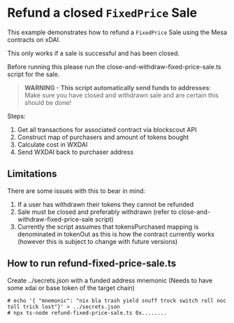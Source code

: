 # Refund a closed `FixedPrice` Sale

This example demonstrates how to refund a `FixedPrice` Sale using the Mesa contracts on xDAI.

This only works if a sale is successful and has been closed.

Before running this please run the close-and-withdraw-fixed-price-sale.ts script for the sale.

> **WARNING - This script automatically send funds to addresses**: Make sure you have closed and withdrawn sale and are certain this should be done!

Steps:

1. Get all transactions for associated contract via blockscout API
2. Construct map of purchasers and amount of tokens bought
3. Calculate cost in WXDAI
4. Send WXDAI back to purchaser address

## Limitations

There are some issues with this to bear in mind:

1. If a user has withdrawn their tokens they cannot be refunded
2. Sale must be closed and preferably withdrawn (refer to close-and-withdraw-fixed-price-sale script)
3. Currently the script assumes that tokensPurchased mapping is denominated in tokenOut as this is how the contract currently works (however this is subject to change with future versions)

## How to run refund-fixed-price-sale.ts

Create ../secrets.json with a funded address mnemonic (Needs to have some xdai or base token of the target chain)

```
# echo '{ "mnemonic": "nix bla trash yield snuff trock switch roll noc toll trick lost"}' > ../secrets.json
# npx ts-node refund-fixed-price-sale.ts 0x........
```
